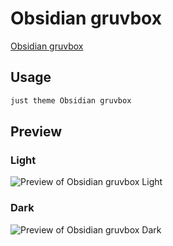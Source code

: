 # Obsidian gruvbox

[Obsidian gruvbox](https://insanum.com)

## Usage

```bash
just theme Obsidian gruvbox
```

## Preview

### Light

![Preview of Obsidian gruvbox Light](preview-light.png)

### Dark

![Preview of Obsidian gruvbox Dark](preview-dark.png)
